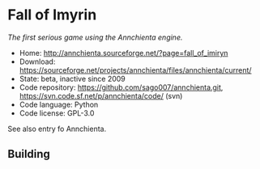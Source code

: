 # Fall of Imyrin

_The first serious game using the Annchienta engine._

- Home: http://annchienta.sourceforge.net/?page=fall_of_imiryn
- Download: https://sourceforge.net/projects/annchienta/files/annchienta/current/
- State: beta, inactive since 2009
- Code repository: https://github.com/sago007/annchienta.git, https://svn.code.sf.net/p/annchienta/code/ (svn)
- Code language: Python
- Code license: GPL-3.0

See also entry fo Annchienta.

## Building

